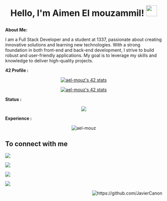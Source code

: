 <h1><p align="center">Hello, I'm Aimen El mouzammil! <a><img src="https://media.giphy.com/media/hvRJCLFzcasrR4ia7z/giphy.gif" width="35px"></h1></a></p>

**About Me:**

I am a Full Stack Developer and a student at 1337, passionate about creating innovative solutions and learning new technologies. With a strong foundation in both front-end and back-end development, I strive to build robust and user-friendly applications. My goal is to leverage my skills and knowledge to deliver high-quality projects.

**42 Profile :**
<p align="center" width="100%">
    <a href="https://github.com/oakoudad/badge42"><img src="https://badge.mediaplus.ma/greenbinary/ael-mouz" alt="ael-mouz's 42 stats" /></a> 
</p>

<p align="center" width="100%">
    <a href="https://github.com/JaeSeoKim/badge42"><img src="https://badge42.vercel.app/api/v2/clc7xb4mu00300flbluzih66y/stats?cursusId=21&coalitionId=76" alt="ael-mouz's 42 stats" /></a> 
</p>

**Status :**
<p align="center" width="100%">
    <picture >
<source 
  srcset="https://github-readme-stats.vercel.app/api?username=ael-mouz&show_icons=true&theme=merko"
  media="(prefers-color-scheme: dark)"
/>
<source
  srcset="https://github-readme-stats.vercel.app/api?username=ael-mouz&show_icons=true"
  media="(prefers-color-scheme: light), (prefers-color-scheme: no-preference)"
/>
<img src="https://github-readme-stats.vercel.app/api?username=ael-mouz&show_icons=true" />
</picture> 
</p>

**Experience :**
<p align="center" width="100%">
   <img src="https://github-readme-stats.vercel.app/api/top-langs?username=ael-mouz&show_icons=true&locale=en&theme=merko&" alt="ael-mouz" />
</p>

<summary><h2>To connect with me</h2></summary>
<p align = "center">
    
[<img src="https://img.shields.io/badge/twitter-%231DA1F2.svg?&style=for-the-badge&logo=twitter&logoColor=white" />](https://twitter.com/AymanElm4/) 

[<img src="https://img.shields.io/badge/linkedin-%230077B5.svg?&style=for-the-badge&logo=linkedin&logoColor=white" />](https://www.linkedin.com/in/ayman-elmouzammil-640086227/)

[<img src = "https://img.shields.io/badge/instagram-%23E4405F.svg?&style=for-the-badge&logo=instagram&logoColor=white">](https://www.instagram.com/ayman__elm/)

[<img src="https://img.shields.io/badge/facebook-%231877F2.svg?&style=for-the-badge&logo=facebook&logoColor=white" />](https://www.facebook.com/ayman.elmouzammil/)

[<img align="right" src="https://gpvc.arturio.dev/JavierCanon?style=for-the-badge" alt="https://github.com/JavierCanon" />](test)

</p>
